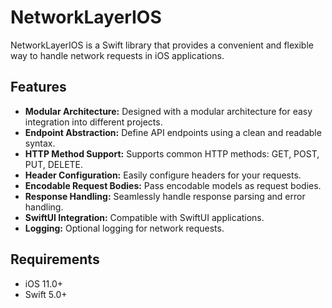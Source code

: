 # NetworkLayerIOS

NetworkLayerIOS is a Swift library that provides a convenient and flexible way to handle network requests in iOS applications.

## Features

- **Modular Architecture:** Designed with a modular architecture for easy integration into different projects.
- **Endpoint Abstraction:** Define API endpoints using a clean and readable syntax.
- **HTTP Method Support:** Supports common HTTP methods: GET, POST, PUT, DELETE.
- **Header Configuration:** Easily configure headers for your requests.
- **Encodable Request Bodies:** Pass encodable models as request bodies.
- **Response Handling:** Seamlessly handle response parsing and error handling.
- **SwiftUI Integration:** Compatible with SwiftUI applications.
- **Logging:** Optional logging for network requests.

## Requirements

- iOS 11.0+
- Swift 5.0+

